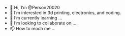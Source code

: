 - 👋 Hi, I’m @Person20020
- 👀 I’m interested in 3d printing, electronics, and coding.
- 🌱 I’m currently learning ...
- 💞️ I’m looking to collaborate on ...
- 📫 How to reach me ...

<!---
Person20020/Person20020 is a ✨ special ✨ repository because its `README.md` (this file) appears on your GitHub profile.
You can click the Preview link to take a look at your changes.
--->
